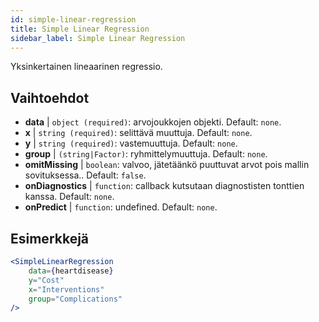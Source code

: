 ```yaml
---
id: simple-linear-regression
title: Simple Linear Regression
sidebar_label: Simple Linear Regression
---
```


Yksinkertainen lineaarinen regressio.

## Vaihtoehdot

* __data__ | `object (required)`: arvojoukkojen objekti. Default: `none`.
* __x__ | `string (required)`: selittävä muuttuja. Default: `none`.
* __y__ | `string (required)`: vastemuuttuja. Default: `none`.
* __group__ | `(string|Factor)`: ryhmittelymuuttuja. Default: `none`.
* __omitMissing__ | `boolean`: valvoo, jätetäänkö puuttuvat arvot pois mallin sovituksessa.. Default: `false`.
* __onDiagnostics__ | `function`: callback kutsutaan diagnostisten tonttien kanssa. Default: `none`.
* __onPredict__ | `function`: undefined. Default: `none`.


## Esimerkkejä

```jsx live
<SimpleLinearRegression 
    data={heartdisease} 
    y="Cost"
    x="Interventions"
    group="Complications"
/>
```

